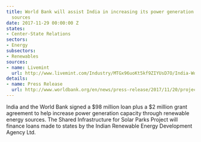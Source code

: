 ```yaml
---
title: World Bank will assist India in increasing its power generation through renewable
  sources
date: 2017-11-29 00:00:00 Z
states:
- Center-State Relations
sectors:
- Energy
subsectors:
- Renewables
sources:
- name: Livemint
  url: http://www.livemint.com/Industry/MTGx96uoKt5kf9ZIYUsD7O/India-World-Bank-ink-98-million-loan-pact-for-renewable-en.html
details:
- name: Press Release
  url: http://www.worldbank.org/en/news/press-release/2017/11/20/project-signing-government-india-world-bank-sign-agreement-set-up-large-scale-solar-parks
---
```


India and the World Bank signed a $98 million loan plus a $2 million grant agreement to help increase power generation capacity through renewable energy sources. The Shared Infrastructure for Solar Parks Project will finance loans made to states by the Indian Renewable Energy Development Agency Ltd.
